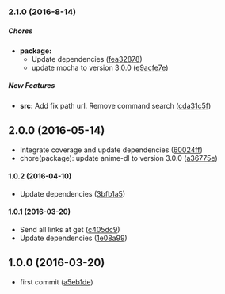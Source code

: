 ### 2.1.0 (2016-8-14)

##### Chores

* **package:**
  * Update dependencies ([fea32878](https://github.com/lgaticaq/hubot-anime-dl/commit/fea328786ce552a68525abed69ebeee04c5de0fd))
  * update mocha to version 3.0.0 ([e9acfe7e](https://github.com/lgaticaq/hubot-anime-dl/commit/e9acfe7e2243b84eed1acf679d9df4bb8814b39b))

##### New Features

* **src:** Add fix path url. Remove command search ([cda31c5f](https://github.com/lgaticaq/hubot-anime-dl/commit/cda31c5fa9c6e7b4d9f8aa1b26b6a5aa021971f8))

## 2.0.0 (2016-05-14)

* Integrate coverage and update dependencies ([60024ff](https://github.com/lgaticaq/hubot-anime-dl/commit/60024ff))
* chore(package): update anime-dl to version 3.0.0 ([a36775e](https://github.com/lgaticaq/hubot-anime-dl/commit/a36775e))

#### 1.0.2 (2016-04-10)

* Update dependencies ([3bfb1a5](https://github.com/lgaticaq/hubot-anime-dl/commit/3bfb1a5))

#### 1.0.1 (2016-03-20)

* Send all links at get ([c405dc9](https://github.com/lgaticaq/hubot-anime-dl/commit/c405dc9))
* Update dependencies ([1e08a99](https://github.com/lgaticaq/hubot-anime-dl/commit/1e08a99))

## 1.0.0 (2016-03-20)

* first commit ([a5eb1de](https://github.com/lgaticaq/hubot-anime-dl/commit/a5eb1de))
